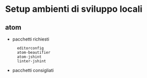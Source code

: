 # Setup ambienti di sviluppo locali


## atom
- pacchetti richiesti

        editorconfig
        atom-beautifier
        atom-jshint
        linter-jshint

- pacchetti consigliati
